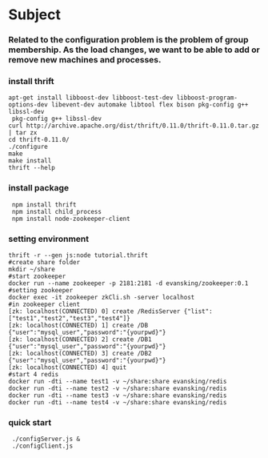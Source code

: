 # Subject
### Related to the configuration problem is the problem of group membership. As the load changes, we want to be able to add or remove new machines and processes.

### install thrift

```
apt-get install libboost-dev libboost-test-dev libboost-program-options-dev libevent-dev automake libtool flex bison pkg-config g++ libssl-dev
 pkg-config g++ libssl-dev
curl http://archive.apache.org/dist/thrift/0.11.0/thrift-0.11.0.tar.gz | tar zx
cd thrift-0.11.0/
./configure
make
make install
thrift --help 
```
### install package 

```
 npm install thrift
 npm install child_process
 npm install node-zookeeper-client

```
### setting environment

```
thrift -r --gen js:node tutorial.thrift
#create share folder
mkdir ~/share
#start zookeeper
docker run --name zookeeper -p 2181:2181 -d evansking/zookeeper:0.1
#setting zookeeper
docker exec -it zookeeper zkCli.sh -server localhost
#in zookeeper client
[zk: localhost(CONNECTED) 0] create /RedisServer {"list":["test1","test2","test3","test4"]}
[zk: localhost(CONNECTED) 1] create /DB {"user":"mysql_user","password":"{yourpwd}"}
[zk: localhost(CONNECTED) 2] create /DB1 {"user":"mysql_user","password":"{yourpwd}"}
[zk: localhost(CONNECTED) 3] create /DB2 {"user":"mysql_user","password":"{yourpwd}"}
[zk: localhost(CONNECTED) 4] quit
#start 4 redis
docker run -dti --name test1 -v ~/share:share evansking/redis
docker run -dti --name test2 -v ~/share:share evansking/redis
docker run -dti --name test3 -v ~/share:share evansking/redis
docker run -dti --name test4 -v ~/share:share evansking/redis

```
###  quick start

```
 ./configServer.js &
 ./configClient.js  
```
